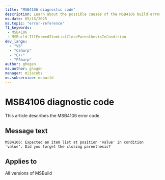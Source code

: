 ```yaml
---
title: "MSB4106 diagnostic code"
description: Learn about the possible causes of the MSB4106 build error, and get troubleshooting tips.
ms.date: 05/16/2025
ms.topic: "error-reference"
f1_keywords:
 - MSB4106
 - MSBuild.IllFormedItemListCloseParenthesisInCondition
dev_langs:
  - "VB"
  - "CSharp"
  - "C++"
  - "FSharp"
author: ghogen
ms.author: ghogen
manager: mijacobs
ms.subservice: msbuild
---
```


# MSB4106 diagnostic code

<!-- :::ErrorDefinitionDescription::: -->
<!-- :::editable-content name="introDescription"::: -->
This article describes the MSB4106 error code.
<!-- :::editable-content-end::: -->

## Message text

<!-- :::editable-content name="messageText"::: -->
`MSB4106: Expected an item list at position 'value' in condition 'value'. Did you forget the closing parenthesis?`
<!-- :::editable-content-end::: -->
<!-- MSB4106: Expected an item list at position {1} in condition "{0}". Did you forget the closing parenthesis? -->

<!-- :::editable-content name="postOutputDescription"::: -->
<!--
{StrBegin="MSB4106: "}
-->
<!-- :::editable-content-end::: -->
<!-- :::ErrorDefinitionDescription-end::: -->

## Applies to

All versions of MSBuild
